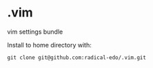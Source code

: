 .vim
====

vim settings bundle

Install to home directory with:

`git clone git@github.com:radical-edo/.vim.git`

